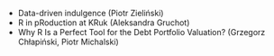 - Data-driven indulgence (Piotr Zieliński)
- R in pRoduction at KRuk (Aleksandra Gruchot)
- Why R Is a Perfect Tool for the Debt Portfolio Valuation? (Grzegorz Chłapiński, Piotr Michalski)
